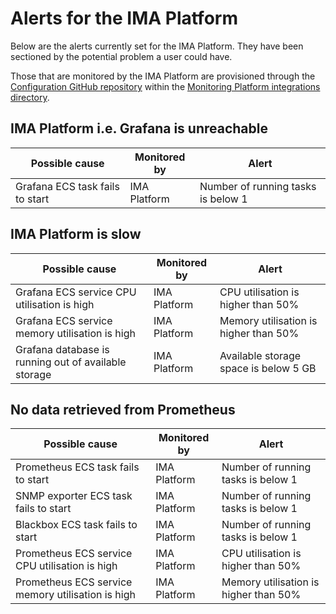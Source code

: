 # Alerts for the IMA Platform

Below are the alerts currently set for the IMA Platform. They have been
sectioned by the potential problem a user could have.

Those that are monitored by the IMA Platform are provisioned through the
[Configuration GitHub repository](https://github.com/ministryofjustice/staff-infrastructure-monitoring-datasource-config)
within the [Monitoring Platform integrations directory](https://github.com/ministryofjustice/staff-infrastructure-monitoring-datasource-config/tree/main/integrations/monitoring_platform).

## IMA Platform i.e. Grafana is unreachable

| Possible cause                  | Monitored by    | Alert                              |
|---------------------------------|-----------------|------------------------------------|
| Grafana ECS task fails to start | IMA Platform    | Number of running tasks is below 1 |

## IMA Platform is slow

| Possible cause                                       | Monitored by | Alert                                 |
|------------------------------------------------------|--------------|---------------------------------------|
| Grafana ECS service CPU utilisation is high          | IMA Platform | CPU utilisation is higher than 50%    |
| Grafana ECS service memory utilisation is high       | IMA Platform | Memory utilisation is higher than 50% |
| Grafana database is running out of available storage | IMA Platform | Available storage space is below 5 GB |

## No data retrieved from Prometheus

| Possible cause                                    | Monitored by | Alert                                 |
|---------------------------------------------------|--------------|---------------------------------------|
| Prometheus ECS task fails to start                | IMA Platform | Number of running tasks is below 1    |
| SNMP exporter ECS task fails to start             | IMA Platform | Number of running tasks is below 1    |
| Blackbox ECS task fails to start                  | IMA Platform | Number of running tasks is below 1    |
| Prometheus ECS service CPU utilisation is high    | IMA Platform | CPU utilisation is higher than 50%    |
| Prometheus ECS service memory utilisation is high | IMA Platform | Memory utilisation is higher than 50% |
